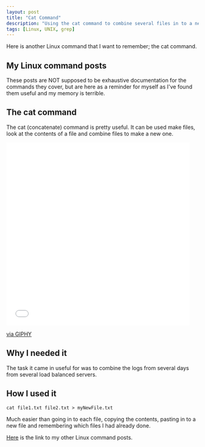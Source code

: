 ```yaml
---
layout: post
title: "Cat Command"
description: "Using the cat command to combine several files in to a new file"
tags: [Linux, UNIX, grep]
---
```


Here is another Linux command that I want to remember; the cat command.

## My Linux command posts

These posts are NOT supposed to be exhaustive documentation for the commands they cover, but are here as a reminder for myself as I've found them useful and my memory is terrible.

## The cat command

The cat (concatenate) command is pretty useful. It can be used make files, look at the contents of a file and combine files to make a new one.

<iframe src="//giphy.com/embed/o0vwzuFwCGAFO" width="480" height="480" frameBorder="0" class="giphy-embed" allowFullScreen></iframe><p><a href="http://giphy.com/gifs/cat-hacker-webs-o0vwzuFwCGAFO">via GIPHY</a></p>

## Why I needed it

The task it came in useful for was to combine the logs from several days from several load balanced servers.

## How I used it

    cat file1.txt file2.txt > myNewFile.txt
    
Much easier than going in to each file, copying the contents, pasting in to a new file and remembering which files I had already done.

[Here]() is the link to my other Linux command posts.
